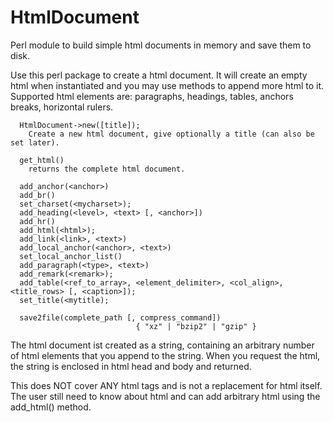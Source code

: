 # HtmlDocument
Perl module to build simple html documents in memory and save them to disk.

Use this perl package to create a html document.
It will create an empty html when instantiated and you
may use methods to append more html to it.
Supported html elements are: paragraphs, headings, tables, anchors
breaks, horizontal rulers.
```
  HtmlDocument->new([title]);
    Create a new html document, give optionally a title (can also be set later).

  get_html()
    returns the complete html document.

  add_anchor(<anchor>)
  add_br()
  set_charset(<mycharset>);
  add_heading(<level>, <text> [, <anchor>])
  add_hr()
  add_html(<html>);
  add_link(<link>, <text>)
  add_local_anchor(<anchor>, <text>)
  set_local_anchor_list()
  add_paragraph(<type>, <text>)
  add_remark(<remark>);
  add_table(<ref_to_array>, <element_delimiter>, <col_align>, <title_rows> [, <caption>]);
  set_title(<mytitle);

  save2file(complete_path [, compress_command])
                            { "xz" | "bzip2" | "gzip" }
```
The html document ist created as a string, containing an arbitrary
number of html elements that you append to the string. When you
request the html, the string is enclosed in html head and body and
returned.

This does NOT cover ANY html tags and is not a replacement for
html itself. The user still need to know about html and can add
arbitrary html using the add_html() method.

